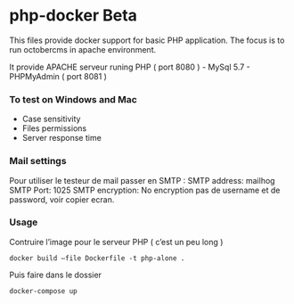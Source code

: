 # php-docker Beta

This files provide docker support for basic PHP application.
The focus is to run octobercms in apache environment.

It provide APACHE serveur runing PHP ( port 8080 ) - MySql 5.7 - PHPMyAdmin ( port 8081 )

### To test on Windows and Mac
- Case sensitivity
- Files permissions
- Server response time

### Mail settings
Pour utiliser le testeur de mail passer en SMTP :
SMTP address: mailhog
SMTP Port: 1025
SMTP encryption: No encryption
pas de username et de password, voir copier ecran.

### Usage

Contruire l’image pour le serveur PHP ( c’est un peu long )
```
docker build –file Dockerfile -t php-alone .
```

Puis faire dans le dossier

```
docker-compose up
```